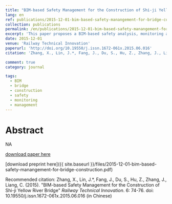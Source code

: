 ```yaml
---
title: "BIM-based Safety Management for the Construction of Shi-ji Yellow River Bridge"
lang: en
ref: publications/2015-12-01-bim-based-safety-manangement-for-bridge-construction
collection: publications
permalink: /en/publications/2015-12-01-bim-based-safety-manangement-for-bridge-construction
excerpt: 'This paper proposes a BIM-based safety analysis, monitoring and management approach for bridge construction'
date: 2015-12-01
venue: 'Railway Technical Innovation'
paperurl: 'http://doi.org/10.19550/j.issn.1672-061x.2015.06.016'
citation: 'Zhang, X., Lin, J.*, Fang, J., Du, S., Hu, Z., Zhang, J., Liang, C. (2015). &quot;BIM-based Safety Management for the Construction of Shi-ji Yellow River Bridge&quot; <i>Railway Technical Innovation</i>. 6: 74-76. doi: 10.19550/j.issn.1672-061x.2015.06.016 (in Chinese)'

comment: true
category: journal

tags: 
  - BIM
  - bridge
  - construction
  - safety
  - monitoring
  - management
---
```



Abstract
====

NA 

[download paper here](http://doi.org/10.19550/j.issn.1672-061x.2015.06.016)

[download preprint here]({{ site.baseurl }}/files/2015-12-01-bim-based-safety-manangement-for-bridge-construction.pdf)

Recommended citation: Zhang, X., Lin, J.*, Fang, J., Du, S., Hu, Z., Zhang, J., Liang, C. (2015). &quot;BIM-based Safety Management for the Construction of Shi-ji Yellow River Bridge&quot; <i>Railway Technical Innovation</i>. 6: 74-76. doi: 10.19550/j.issn.1672-061x.2015.06.016 (in Chinese)